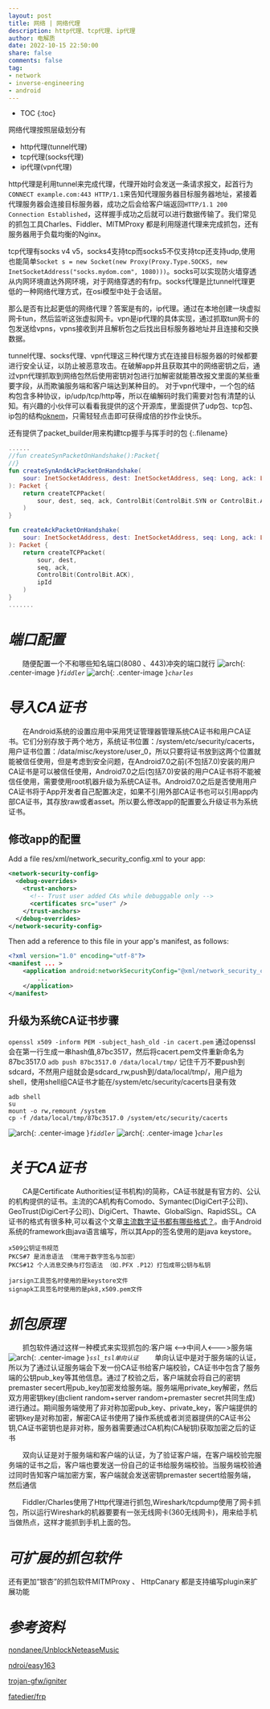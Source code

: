 ```yaml
---
layout: post
title: 网络 | 网络代理
description: http代理、tcp代理、ip代理
author: 电解质
date: 2022-10-15 22:50:00
share: false
comments: false
tag: 
- network
- inverse-engineering
- android
---
```

* TOC
{:toc}

网络代理按照层级划分有
- http代理(tunnel代理)
- tcp代理(socks代理)
- ip代理(vpn代理)

http代理是利用tunnel来完成代理，代理开始时会发送一条请求报文，起首行为`CONNECT example.com:443 HTTP/1.1`来告知代理服务器目标服务器地址，紧接着代理服务器会连接目标服务器，成功之后会给客户端返回`HTTP/1.1 200 Connection Established`，这样握手成功之后就可以进行数据传输了。我们常见的抓包工具Charles、Fiddler、MITMProxy 都是利用隧道代理来完成抓包，还有服务器用于负载均衡的Nginx。

tcp代理有socks v4 v5，socks4支持tcp而socks5不仅支持tcp还支持udp,使用也能简单`Socket s = new Socket(new Proxy(Proxy.Type.SOCKS, new InetSocketAddress("socks.mydom.com", 1080)))`。socks可以实现防火墙穿透从内网环境直达外网环境，对于网络穿透的有frp。socks代理是比tunnel代理更低的一种网络代理方式，在osi模型中处于会话层。

那么是否有比起更低的网络代理？答案是有的，ip代理。通过在本地创建一块虚拟网卡tun，然后监听这张虚拟网卡。vpn是ip代理的具体实现，通过抓取tun网卡的包发送给vpns，vpns接收到并且解析包之后找出目标服务器地址并且连接和交换数据。

tunnel代理、socks代理、vpn代理这三种代理方式在连接目标服务器的时候都要进行安全认证，以防止被恶意攻击。在破解app并且获取其中的网络密钥之后，通过vpn代理抓取到网络包然后使用密钥对包进行加解密就能篡改报文里面的某些重要字段，从而欺骗服务端和客户端达到某种目的。
对于vpn代理中，一个包的结构包含多种协议，ip/udp/tcp/http等，所以在编解码时我们需要对包有清楚的认知。有兴趣的小伙伴可以看看我提供的这个开源库，里面提供了udp包、tcp包、ip包的结构[oknem](https://github.com/electrolyteJ/oknem/tree/main/androidvpn/app/src/main/java/com/jamesfchen/vpn/protocol)，只需轻轻点击即可获得成倍的抄作业快乐。

还有提供了packet_builder用来构建tcp握手与挥手时的包
{:.filename}
```kotlin
......
//fun createSynPacketOnHandshake():Packet{
//}
fun createSynAndAckPacketOnHandshake(
    sour: InetSocketAddress, dest: InetSocketAddress, seq: Long, ack: Long, ipId: Int
): Packet {
    return createTCPPacket(
        sour, dest, seq, ack, ControlBit(ControlBit.SYN or ControlBit.ACK), ipId
    )
}

fun createAckPacketOnHandshake(
    sour: InetSocketAddress, dest: InetSocketAddress, seq: Long, ack: Long, ipId: Int
): Packet {
    return createTCPPacket(
        sour, dest,
        seq, ack,
        ControlBit(ControlBit.ACK),
        ipId
    )
}
.......
```
# *端口配置*
&emsp;&emsp;随便配置一个不和哪些知名端口(8080 、443)冲突的端口就行
![arch][1]{: .center-image }_`fiddler`_
![arch][2]{: .center-image }_`charles`_
# *导入CA证书*
&emsp;&emsp;在Android系统的设置应用中采用凭证管理器管理系统CA证书和用户CA证书。它们分别存放于两个地方，系统证书位置：/system/etc/security/cacerts，用户证书位置：/data/misc/keystore/user_0，所以只要将证书放到这两个位置就能被信任使用，但是考虑到安全问题，在Android7.0之前(不包括7.0)安装的用户CA证书是可以被信任使用，Android7.0之后(包括7.0)安装的用户CA证书将不能被信任使用，需要使用root机器升级为系统CA证书。Android7.0之后是否使用用户CA证书将于App开发者自己配置决定，如果不引用外部CA证书也可以引用app内部CA证书，其存放raw或者asset。所以要么修改app的配置要么升级证书为系统证书。

## 修改app的配置
Add a file res/xml/network_security_config.xml to your app:
```xml
<network-security-config> 
  <debug-overrides> 
    <trust-anchors> 
      <!-- Trust user added CAs while debuggable only -->
      <certificates src="user" /> 
    </trust-anchors> 
  </debug-overrides> 
</network-security-config>
```
Then add a reference to this file in your app's manifest, as follows:
```xml
<?xml version="1.0" encoding="utf-8"?>
<manifest ... >
    <application android:networkSecurityConfig="@xml/network_security_config" ... >
        ...
    </application>
</manifest>
```
## 升级为系统CA证书步骤
`openssl x509 -inform PEM -subject_hash_old -in cacert.pem`
通过openssl会在第一行生成一串hash值,87bc3517，然后将cacert.pem文件重新命名为87bc3517.0
`adb push 87bc3517.0 /data/local/tmp/`
记住千万不要push到sdcard，不然用户组就会是sdcard_rw,push到/data/local/tmp/，用户组为shell，使用shell组CA证书才能在/system/etc/security/cacerts目录有效
```
adb shell
su
mount -o rw,remount /system
cp -f /data/local/tmp/87bc3517.0 /system/etc/security/cacerts
```
![arch][3]{: .center-image }_`fiddler`_
![arch][4]{: .center-image }_`charles`_
# *关于CA证书*
&emsp;&emsp;CA是Certificate Authorities(证书机构)的简称，CA证书就是有官方的、公认的机构提供的证书。主流的CA机构有Comodo、Symantec(DigiCert子公司)、GeoTrust(DigiCert子公司)、DigiCert、Thawte、GlobalSign、RapidSSL。CA证书的格式有很多种,可以看这个文章[主流数字证书都有哪些格式？](https://www.alibabacloud.com/help/zh/doc-detail/42214.htm)。由于Android系统的framework由java语言编写，所以其App的签名使用的是java keystore。
```
x509公钥证书规范
PKCS#7 是消息语法 （常用于数字签名与加密）
PKCS#12 个人消息交换与打包语法 （如.PFX .P12）打包成带公钥与私钥

jarsign工具签名时使用的是keystore文件
signapk工具签名时使用的是pk8,x509.pem文件

```

# *抓包原理*
&emsp;&emsp;抓包软件通过这样一种模式来实现抓包的:客户端 <-->中间人<--->服务端
![arch][5]{: .center-image }_`ssl_tsl单向认证`_
&emsp;&emsp;单向认证中是对于服务端的认证，所以为了通过认证服务端会下发一份CA证书给客户端校验，CA证书中包含了服务端的公钥pub_key等其他信息。通过了校验之后，客户端就会将自己的密钥premaster secert用pub_key加密发给服务端。服务端用private_key解密，然后双方用密钥key(由client random+server random+premaster secret共同生成)进行通过。期间服务端使用了非对称加密pub_key、private_key，客户端提供的密钥key是对称加密，解密CA证书使用了操作系统或者浏览器提供的CA证书公钥,CA证书密钥也是非对称，服务器需要通过CA机构(CA秘钥)获取加密之后的证书

&emsp;&emsp;双向认证是对于服务端和客户端的认证，为了验证客户端，在客户端校验完服务端的证书之后，客户端也要发送一份自己的证书给服务端校验。当服务端校验通过同时告知客户端加密方案，客户端就会发送密钥premaster secert给服务端，然后通信

&emsp;&emsp;Fiddler/Charles使用了Http代理进行抓包,Wireshark/tcpdump使用了网卡抓包，所以运行Wireshark的机器要要有一张无线网卡(360无线网卡)，用来给手机当做热点，这样才能抓到手机上面的包。

# *可扩展的抓包软件*
还有更加“银杏”的抓包软件MITMProxy 、 HttpCanary 都是支持编写plugin来扩展功能

# *参考资料*
[nondanee/UnblockNeteaseMusic](https://github.com/nondanee/UnblockNeteaseMusic)

[ndroi/easy163](https://github.com/ndroi/easy163)

[trojan-gfw/igniter](https://github.com/trojan-gfw/igniter)

[fatedier/frp](https://github.com/fatedier/frp)

[1]:{{site.baseurl}}/asset/crawler/fiddler1.png
[2]:{{site.baseurl}}/asset/crawler/charles1.png
[3]:{{site.baseurl}}/asset/crawler/fiddler2.png
[4]:{{site.baseurl}}/asset/crawler/charles2.png
[5]:{{site.baseurl}}/asset/crawler/ssl_tsl单向认证.png